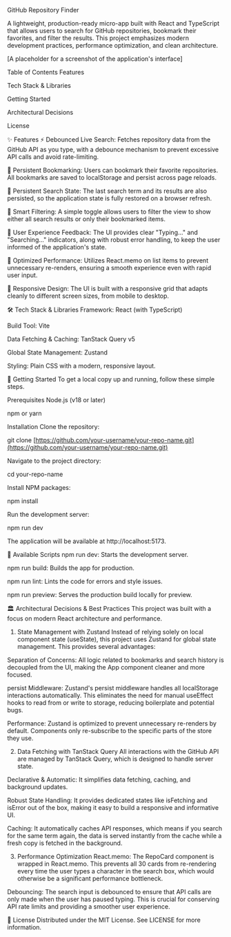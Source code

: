 GitHub Repository Finder

A lightweight, production-ready micro-app built with React and TypeScript that allows users to search for GitHub repositories, bookmark their favorites, and filter the results. This project emphasizes modern development practices, performance optimization, and clean architecture.

[A placeholder for a screenshot of the application's interface]

Table of Contents
Features

Tech Stack & Libraries

Getting Started

Architectural Decisions

License

✨ Features
⚡ Debounced Live Search: Fetches repository data from the GitHub API as you type, with a debounce mechanism to prevent excessive API calls and avoid rate-limiting.

🔖 Persistent Bookmarking: Users can bookmark their favorite repositories. All bookmarks are saved to localStorage and persist across page reloads.

💾 Persistent Search State: The last search term and its results are also persisted, so the application state is fully restored on a browser refresh.

🔄 Smart Filtering: A simple toggle allows users to filter the view to show either all search results or only their bookmarked items.

💯 User Experience Feedback: The UI provides clear "Typing..." and "Searching..." indicators, along with robust error handling, to keep the user informed of the application's state.

🚀 Optimized Performance: Utilizes React.memo on list items to prevent unnecessary re-renders, ensuring a smooth experience even with rapid user input.

📱 Responsive Design: The UI is built with a responsive grid that adapts cleanly to different screen sizes, from mobile to desktop.

🛠️ Tech Stack & Libraries
Framework: React (with TypeScript)

Build Tool: Vite

Data Fetching & Caching: TanStack Query v5

Global State Management: Zustand

Styling: Plain CSS with a modern, responsive layout.

🚀 Getting Started
To get a local copy up and running, follow these simple steps.

Prerequisites
Node.js (v18 or later)

npm or yarn

Installation
Clone the repository:

git clone [https://github.com/your-username/your-repo-name.git](https://github.com/your-username/your-repo-name.git)

Navigate to the project directory:

cd your-repo-name

Install NPM packages:

npm install

Run the development server:

npm run dev

The application will be available at http://localhost:5173.

📜 Available Scripts
npm run dev: Starts the development server.

npm run build: Builds the app for production.

npm run lint: Lints the code for errors and style issues.

npm run preview: Serves the production build locally for preview.

🏛️ Architectural Decisions & Best Practices
This project was built with a focus on modern React architecture and performance.

1. State Management with Zustand
Instead of relying solely on local component state (useState), this project uses Zustand for global state management. This provides several advantages:

Separation of Concerns: All logic related to bookmarks and search history is decoupled from the UI, making the App component cleaner and more focused.

persist Middleware: Zustand's persist middleware handles all localStorage interactions automatically. This eliminates the need for manual useEffect hooks to read from or write to storage, reducing boilerplate and potential bugs.

Performance: Zustand is optimized to prevent unnecessary re-renders by default. Components only re-subscribe to the specific parts of the store they use.

2. Data Fetching with TanStack Query
All interactions with the GitHub API are managed by TanStack Query, which is designed to handle server state.

Declarative & Automatic: It simplifies data fetching, caching, and background updates.

Robust State Handling: It provides dedicated states like isFetching and isError out of the box, making it easy to build a responsive and informative UI.

Caching: It automatically caches API responses, which means if you search for the same term again, the data is served instantly from the cache while a fresh copy is fetched in the background.

3. Performance Optimization
React.memo: The RepoCard component is wrapped in React.memo. This prevents all 30 cards from re-rendering every time the user types a character in the search box, which would otherwise be a significant performance bottleneck.

Debouncing: The search input is debounced to ensure that API calls are only made when the user has paused typing. This is crucial for conserving API rate limits and providing a smoother user experience.

📄 License
Distributed under the MIT License. See LICENSE for more information.
